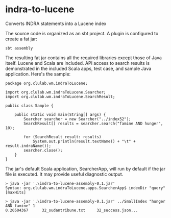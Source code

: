 # indra-to-lucene
Converts INDRA statements into a Lucene index

The source code is organized as an sbt project.  A plugin is configured to create a fat jar:
```
sbt assembly
```

The resulting fat jar contains all the required libraries except those of Java itself.  Lucene and Scala are included.  API access to search results is demonstrated in the included Scala apps, test case, and sample Java application.  Here's the sample:
```
package org.clulab.wm.indraToLucene;

import org.clulab.wm.indraToLucene.Searcher;
import org.clulab.wm.indraToLucene.SearchResult;

public class Sample {

	public static void main(String[] args) {
		Searcher searcher = new Searcher("../index52");
		SearchResult[] results = searcher.search("famine AND hunger", 10);

		for (SearchResult result: results)
			System.out.println(result.textName() + "\t" + result.indraName());
		searcher.close();
	}
}
```

The jar's default Scala application, SearcherApp, will run by default if the jar file is executed.  It may provide useful diagnostic output.
```
> java -jar '.\indra-to-lucene-assembly-0.1.jar'
Syntax: org.clulab.wm.indraToLucene.apps.SearcherApp$ indexDir "query" [maxHits]

> java -jar '.\indra-to-lucene-assembly-0.1.jar' ../SmallIndex "hunger AND famine" 1
0.20504367      32_sudantribune.txt     32_success.json...
```

